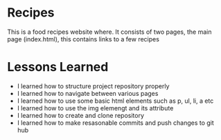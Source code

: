 # Recipes
This is a food recipes website where. It consists of two pages, the main page (index.html), this contains links to a few recipes 

# Lessons Learned
* I learned how to structure project repository properly
* I learned how to navigate between various pages
* I learned how to use some basic html elements such as p, ul, li, a etc
* I learned how to use the img elemengt and its attribute
* I learned how to create and clone repository
* I learned how to make resasonable commits and push changes to git hub